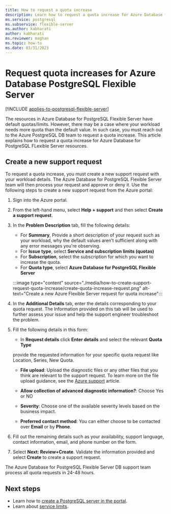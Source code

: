```yaml
---
title: How to request a quota increase
description: Learn how to request a quota increase for Azure Database for PostgreSQL Flexible Server. You will also learn how to enable a subscription to access a region..
ms.service: postgresql
ms.subservice: flexible-server
ms.author: kabharati
author: kabharati
ms.reviewer: maghan
ms.topic: how-to
ms.date: 03/31/2023
---
```


# Request quota increases for Azure Database PostgreSQL Flexible Server
[!INCLUDE [applies-to-postgresql-flexible-server](../includes/applies-to-postgresql-flexible-server.md)]

The resources in Azure Database for PostgreSQL Flexible Server have default quotas/limits. However, there may be a case where your workload needs more quota than the default value. In such case, you must reach out to the Azure PostgreSQL DB team to request a quota increase. This article explains how to request a quota increase for Azure Database for PostgreSQL FLexible Server resources. 

## Create a new support request

To request a quota increase, you must create a new support request with your workload details. The Azure Database for PostgreSQL Flexible Server team will then process your request and approve or deny it. Use the following steps to create a new support request from the Azure portal:

1. Sign into the Azure portal.

2. From the left-hand menu, select **Help + support** and then select **Create a support request**.

3. In the **Problem Description** tab, fill the following details:

   * For **Summary**, Provide a short description of your request such as your workload, why the default values aren’t sufficient along with any error messages you're observing.
   * For **Issue type**, select **Service and subscription limits (quotas)**
   * For **Subscription**, select the subscription for which you want to increase the quota.
   * For **Quota type**, select **Azure Database for PostgreSQL Flexible Server**

   :::image type="content" source="./media/how-to-create-support-request-quota-increase/create-quota-increase-request.png" alt-text="Create a new Azure Flexible Server request for quota increase":::

4. In the **Additional Details** tab, enter the details corresponding to your quota request. The Information provided on this tab will be used to further assess your issue and help the support engineer troubleshoot the problem.

   
5. Fill the following details in this form:

   *    In  **Request details** click **Enter details** and select the relevant **Quota Type**

   provide the requested information for your specific quota request like Location, Series, New Quota.

   * **File upload**: Upload the diagnostic files or any other files that you think are relevant to the support request. To learn more on the file upload guidance, see the [Azure support](../../azure-portal/supportability/how-to-manage-azure-support-request.md#upload-files) article.

   * **Allow collection of advanced ​diagnostic information?​**: Choose Yes or NO

   * **Severity**: Choose one of the available severity levels based on the business impact.

   * **Preferred contact method**: You can either choose to be contacted over **Email** or by **Phone**.

6. Fill out the remaining details such as your availability, support language, contact information, email, and phone number on the form.

7. Select **Next: Review+Create**. Validate the information provided and select **Create** to create a support request.

The Azure Database for PostgreSQL Flexible Server DB support team process all quota requests in 24-48 hours.




## Next steps

- Learn how to [create a PostgreSQL server in the portal](how-to-manage-server-portal.md).
- Learn about [service limits](concepts-limits.md).
